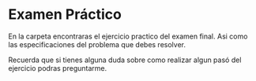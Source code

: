 # Examen Práctico

En la carpeta encontraras el ejercicio practico del examen final. Asi como las especificaciones del problema que debes resolver.

Recuerda que si tienes alguna duda sobre como realizar algun pasó del ejercicio podras preguntarme.
